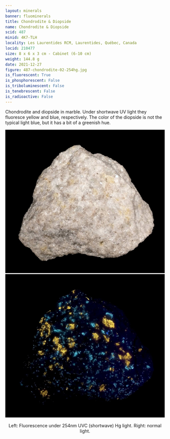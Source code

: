 ```yaml
---
layout: minerals
banner: fluominerals
title: Chondrodite & Diopside
name: Chondrodite & Diopside
scid: 487
minid: 4K7-TLH
locality: Les Laurentides RCM, Laurentides, Québec, Canada
locid: 210477
size: 8 x 6 x 3 cm - Cabinet (6-10 cm)
weight: 144.8 g
date: 2021-12-27
figure: 487-chondrodite-02-254hg.jpg
is_fluorescent: True
is_phosphorescent: False
is_triboluminescent: False
is_tenebrescent: False
is_radioactive: False
---
```

Chondrodite and diopside in marble. Under shortwave UV light they fluoresce yellow and blue, respectively. The color of the diopside is not the typical light blue, but it has a bit of a greenish hue.

<figure style='text-align:center; margin:0 auto; width:100%;'>
 <div class='image-slider'>
  <img src='/img/minerals/487-chondrodite-01-visible.jpg'>
  <div class='image-slider-image'>
   <img src='/img/minerals/487-chondrodite-02-254hg.jpg'>
   <div class='image-slider-dot'></div>
  </div>
 </div>
 <figcaption style='padding:1em 0 2em'>Left: Fluorescence under 254nm UVC (shortwave) Hg light. Right: normal light.</figcaption>
</figure>

